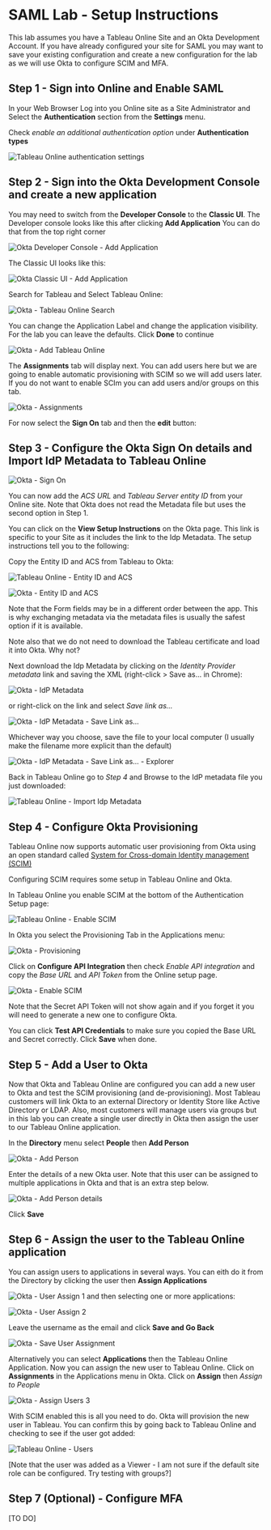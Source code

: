 # SAML Lab - Setup Instructions

This lab assumes you have a Tableau Online Site and an Okta Development Account. If you have already configured your site for SAML you may want to save your existing configuration and create a new configuration for the lab as we will use Okta to configure SCIM and MFA.

## Step 1 - Sign into Online and Enable SAML  

In your Web Browser Log into you Online site as a Site Administrator and Select the **Authentication** section from the **Settings** menu.

Check *enable an additional authentication option* under **Authentication types**

![Tableau Online authentication settings](images/2018-12-26-15-13-58.png)

## Step 2 - Sign into the Okta Development Console and create a new application

You may need to switch from the **Developer Console** to the **Classic UI**. The Developer console looks like this after clicking **Add Application** You can do that from the top right corner

![Okta Developer Console - Add Application](images/2018-12-26-15-12-10.png)

The Classic UI looks like this:

![Okta Classic UI - Add Application](images/2018-12-26-15-22-45.png)

Search for Tableau and Select Tableau Online:

![Okta - Tableau Online Search](images/2018-12-26-15-24-03.png)

You can change the Application Label and change the application visibility. For the lab you can leave the defaults. Click **Done** to continue

![Okta - Add Tableau Online](images/2018-12-26-15-27-19.png)

The **Assignments** tab will display next. You can add users here but we are going to enable automatic provisioning with SCIM so we will add users later. If you do not want to enable SCIm you can add users and/or groups on this tab.

![Okta - Assignments](images/2018-12-26-15-34-15.png)

For now select the **Sign On** tab and then the **edit** button:

## Step 3 - Configure the Okta Sign On details and Import IdP Metadata to Tableau Online

![Okta - Sign On](images/2018-12-26-15-37-19.png)

You can now add the *ACS URL* and *Tableau Server entity ID* from your Online site. Note that Okta does not read the Metadata file but uses the second option in Step 1.  

You can click on the **View Setup Instructions** on the Okta page. This link is specific to your Site as it includes the link to the Idp Metadata. The setup instructions tell you to the following:

Copy the Entity ID and ACS from Tableau to Okta:

![Tableau Online - Entity ID and ACS](images/2018-12-26-15-48-42.png)

![Okta - Entity ID and ACS](images/2018-12-26-15-49-07.png)

Note that the Form fields may be in a different order between the app. This is why exchanging metadata via the metadata files is usually the safest option if it is available.

Note also that we do not need to download the Tableau certificate and load it into Okta. Why not?

Next download the Idp Metadata by clicking on the *Identity Provider metadata* link and saving the XML (right-click > Save as... in Chrome):

![Okta - IdP Metadata](images/2018-12-26-15-59-58.png)

or right-click on the link and select *Save link as...*

![Okta - IdP Metadata - Save Link as...](images/2018-12-26-16-01-53.png)

Whichever way you choose, save the file to your local computer (I usually make the filename more explicit than the default)

![Okta - IdP Metadata - Save Link as... - Explorer ](images/2018-12-26-16-04-12.png)

Back in Tableau Online go to *Step 4* and Browse to the IdP metadata file you just downloaded:

![Tableau Online - Import Idp Metadata](images/2018-12-26-16-06-27.png)

## Step 4 - Configure Okta Provisioning

Tableau Online now supports automatic user provisioning from Okta using an open standard called [System for Cross-domain Identity management (SCIM)](http://www.simplecloud.info/)

Configuring SCIM requires some setup in Tableau Online and Okta.

In Tableau Online you enable SCIM at the bottom of the Authentication Setup page:

![Tableau Online - Enable SCIM](images/2018-12-26-18-09-56.png)

In Okta you select the Provisioning Tab in the Applications menu:

![Okta - Provisioning](images/2018-12-26-18-06-02.png)

Click on **Configure API Integration** then check *Enable API integration* and copy the *Base URL* and *API Token* from the Online setup page.

![Okta - Enable SCIM](images/2018-12-26-18-08-31.png)

Note that the Secret API Token will not show again and if you forget it you will need to generate a new one to configure Okta.

You can click **Test API Credentials** to make sure you copied the Base URL and Secret correctly. Click **Save** when done.

## Step 5 - Add a User to Okta

Now that Okta and Tableau Online are configured you can add a new user to Okta and test the SCIM provisioning (and de-provisioning). Most Tableau customers will link Okta to an external Directory or Identity Store like Active Directory or LDAP. Also, most customers will manage users via groups but in this lab you can create a single user directly in Okta then assign the user to our Tableau Online application.

In the **Directory** menu select **People** then **Add Person**

![Okta - Add Person](images/2018-12-26-18-32-21.png)

Enter the details of a new Okta user. Note that this user can be assigned to multiple applications in Okta and that is an extra step below.

![Okta - Add Person details](images/2018-12-26-18-42-02.png)

Click **Save**

## Step 6 - Assign the user to the Tableau Online application

You can assign users to applications in several ways. You can eith do it from the Directory by clicking the user then **Assign Applications** 

![Okta - User Assign 1](images/2018-12-26-18-45-22.png) and then selecting one or more applications:

![Okta - User Assign 2](images/2018-12-26-18-47-03.png)

Leave the username as the email and click **Save and Go Back**

![Okta - Save User Assignment](images/2018-12-26-18-49-04.png)

Alternatively you can select **Applications** then the Tableau Online Application. Now you can assign the new user to Tableau Online. Click on **Assignments** in the Applications menu in Okta. Click on **Assign** then *Assign to People*

![Okta - Assign Users 3](images/2018-12-26-18-50-50.png)

With SCIM enabled this is all you need to do. Okta will provision the new user in Tableau. You can confirm this by going back to Tableau Online and checking to see if the user got added:

![Tableau Online - Users](images/2018-12-26-18-52-57.png)

[Note that the user was added as a Viewer - I am not sure if the default site role can be configured. Try testing with groups?]

## Step 7 (Optional) - Configure MFA

[TO DO]